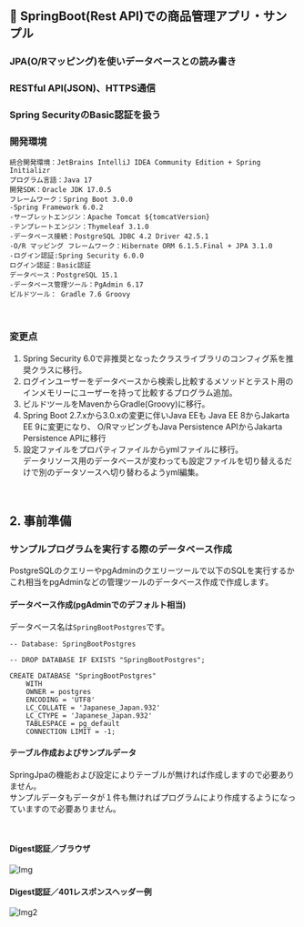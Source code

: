 ﻿## :leaves: SpringBoot(Rest API)での商品管理アプリ・サンプル
### JPA(O/Rマッピング)を使いデータベースとの読み書き
### RESTful API(JSON)、HTTPS通信
### Spring SecurityのBasic認証を扱う

### 開発環境
```
統合開発環境：JetBrains IntelliJ IDEA Community Edition + Spring Initializr  
プログラム言語：Java 17
開発SDK：Oracle JDK 17.0.5
フレームワーク：Spring Boot 3.0.0
-Spring Framework 6.0.2
-サーブレットエンジン：Apache Tomcat ${tomcatVersion}
-テンプレートエンジン：Thymeleaf 3.1.0
-データベース接続：PostgreSQL JDBC 4.2 Driver 42.5.1
-O/R マッピング フレームワーク：Hibernate ORM 6.1.5.Final + JPA 3.1.0
-ログイン認証:Spring Security 6.0.0  
ログイン認証：Basic認証
データベース：PostgreSQL 15.1  
-データベース管理ツール：PgAdmin 6.17  
ビルドツール： Gradle 7.6 Groovy  
```

<br />

### 変更点
1. Spring Security 6.0で非推奨となったクラスライブラリのコンフィグ系を推奨クラスに移行。
2. ログインユーザーをデータベースから検索し比較するメソッドとテスト用のインメモリーにユーザーを持って比較するプログラム追加。
3. ビルドツールをMavenからGradle(Groovy)に移行。
4. Spring Boot 2.7.xから3.0.xの変更に伴いJava EEも Java EE 8からJakarta EE 9に変更になり、
   O/RマッピングもJava Persistence APIからJakarta Persistence APIに移行
5. 設定ファイルをプロパティファイルからymlファイルに移行。  
   データリソース用のデータベースが変わっても設定ファイルを切り替えるだけで別のデータソースへ切り替わるようyml編集。

<br />

## 2. 事前準備
### サンプルプログラムを実行する際のデータベース作成
PostgreSQLのクエリーやpgAdminのクエリーツールで以下のSQLを実行するかこれ相当をpgAdminなどの管理ツールのデータベース作成で作成します。

#### データベース作成(pgAdminでのデフォルト相当)
データベース名は`SpringBootPostgres`です。

```
-- Database: SpringBootPostgres

-- DROP DATABASE IF EXISTS "SpringBootPostgres";

CREATE DATABASE "SpringBootPostgres"
    WITH 
    OWNER = postgres
    ENCODING = 'UTF8'
    LC_COLLATE = 'Japanese_Japan.932'
    LC_CTYPE = 'Japanese_Japan.932'
    TABLESPACE = pg_default
    CONNECTION LIMIT = -1;
````

#### テーブル作成およびサンプルデータ
SpringJpaの機能および設定によりテーブルが無ければ作成しますので必要ありません。  
サンプルデータもデータが１件も無ければプログラムにより作成するようになっていますので必要ありません。


<br />

#### Digest認証／ブラウザ  
![Img](ReadmeImg.png)

#### Digest認証／401レスポンスヘッダー例  
![Img2](ReadmeImg2.png)
